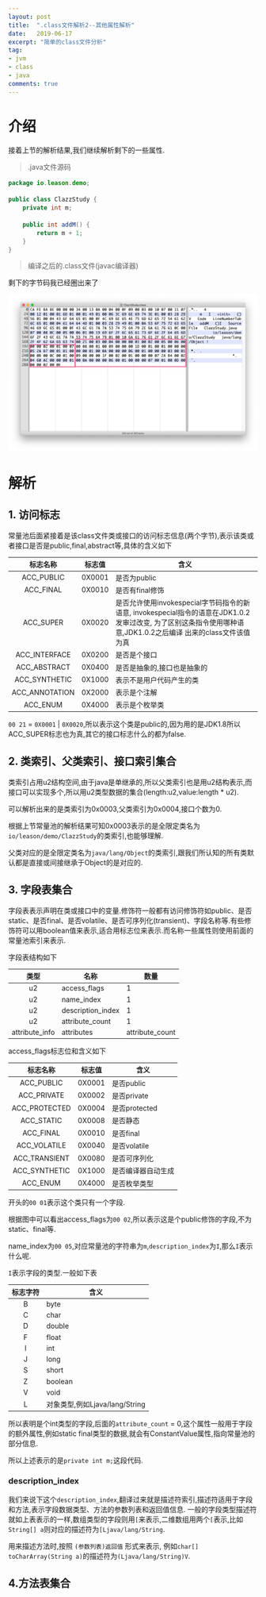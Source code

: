 ```yaml
---
layout: post
title:  ".class文件解析2--其他属性解析"
date:   2019-06-17
excerpt: "简单的class文件分析"
tag:
- jvm
- class
- java
comments: true
---
```


# 介绍

接着上节的解析结果,我们继续解析剩下的一些属性.

> .java文件源码

```java
package io.leason.demo;

public class ClazzStudy {
    private int m;

    public int addM() {
        return m + 1;
    }
}
```

> 编译之后的.class文件(javac编译器)

剩下的字节码我已经圈出来了

![class file code](../assets/img/2019-05-22-class-analysis/class-hex-code1.jpg)

# 解析

## 1. 访问标志

常量池后面紧接着是该class文件类或接口的访问标志信息(两个字节),表示该类或者接口是否是public,final,abstract等,具体的含义如下

|    标志名称    | 标志值 | 含义                                                                                                                                                            |
|:--------------:|--------|-----------------------------------------------------------------------------------------------------------------------------------------------------------------|
| ACC_PUBLIC     | 0X0001 | 是否为public                                                                                                                                                    |
| ACC_FINAL      | 0X0010 | 是否有final修饰                                                                                                                                                 |
| ACC_SUPER      | 0X0020 | 是否允许使用invokespecial字节码指令的新语意, invokespecial指令的语意在JDK1.0.2发审过改变, 为了区别这条指令使用哪种语意,JDK1.0.2之后编译 出来的class文件该值为真 |
| ACC_INTERFACE  | 0X0200 | 是否是个接口                                                                                                                                                    |
| ACC_ABSTRACT   | 0X0400 | 是否是抽象的,接口也是抽象的                                                                                                                                     |
| ACC_SYNTHETIC  | 0X1000 | 表示不是用户代码产生的类                                                                                                                                        |
| ACC_ANNOTATION | 0X2000 | 表示是个注解                                                                                                                                                    |
| ACC_ENUM       | 0X4000 | 表示是个枚举类                                                                                                                                                  |

`00 21` = `0X0001` | `0X0020`,所以表示这个类是public的,因为用的是JDK1.8所以ACC_SUPER标志也为真,其它的接口标志什么的都为false.

## 2. 类索引、父类索引、接口索引集合

类索引占用u2结构空间,由于java是单继承的,所以父类索引也是用u2结构表示,而接口可以实现多个,所以用u2类型数据的集合(length:u2,value:length * u2).

可以解析出来的是类索引为0x0003,父类索引为0x0004,接口个数为0.

根据上节常量池的解析结果可知0x0003表示的是全限定类名为`io/leason/demo/ClazzStudy`的类索引,也能够理解.

父类对应的是全限定类名为`java/lang/Object`的类索引,跟我们所认知的所有类默认都是直接或间接继承于Object的是对应的.

## 3. 字段表集合

字段表表示声明在类或接口中的变量.修饰符一般都有访问修饰符如public、是否static、是否final、是否volatile、是否可序列化(transient)、字段名称等.有些修饰符可以用boolean值来表示,适合用标志位来表示.而名称一些属性则使用前面的常量池索引来表示.

字段表结构如下

|      类型      | 名称              | 数量            |
|:--------------:|-------------------|-----------------|
| u2             | access_flags      | 1               |
| u2             | name_index        | 1               |
| u2             | description_index | 1               |
| u2             | attribute_count   | 1               |
| attribute_info | attributes        | attribute_count |

access_flags标志位和含义如下

|    标志名称   | 标志值 | 含义               |
|:-------------:|--------|--------------------|
| ACC_PUBLIC    | 0X0001 | 是否public         |
| ACC_PRIVATE   | 0X0002 | 是否private        |
| ACC_PROTECTED | 0X0004 | 是否protected      |
| ACC_STATIC    | 0X0008 | 是否静态           |
| ACC_FINAL     | 0X0010 | 是否final          |
| ACC_VOLATILE  | 0X0040 | 是否volatile       |
| ACC_TRANSIENT | 0X0080 | 是否可序列化       |
| ACC_SYNTHETIC | 0X1000 | 是否编译器自动生成 |
| ACC_ENUM      | 0X4000 | 是否枚举类型       |

开头的`00 01`表示这个类只有一个字段.

根据图中可以看出access_flags为`00 02`,所以表示这是个public修饰的字段,不为static、final等.

name_index为`00 05`,对应常量池的字符串为`m`,`description_index`为`I`,那么`I`表示什么呢.

`I`表示字段的类型.一般如下表

| 标志字符 | 含义                           |
|:--------:|--------------------------------|
| B        | byte                           |
| C        | char                           |
| D        | double                         |
| F        | float                          |
| I        | int                            |
| J        | long                           |
| S        | short                          |
| Z        | boolean                        |
| V        | void                           |
| L        | 对象类型,例如Ljava/lang/String |

所以表明是个int类型的字段,后面的`attribute_count` = 0,这个属性一般用于字段的额外属性,例如static final类型的数据,就会有ConstantValue属性,指向常量池的部分信息.

所以上述表示的是`private int m;`这段代码.

### description_index

我们来说下这个`description_index`,翻译过来就是描述符索引,描述符适用于字段和方法,表示字段数据类型、方法的参数列表和返回值信息.
一般的字段类型描述符就如上表表示的一样,数组类型的字段则用`[`来表示,二维数组用两个`[`表示,比如`String[] a`则对应的描述符为`[Ljava/lang/String`.

用来描述方法时,按照 `(参数列表)返回值` 形式来表示, 例如`char[] toCharArray(String a)`的描述符为`(Ljava/lang/String)V`.

## 4.方法表集合